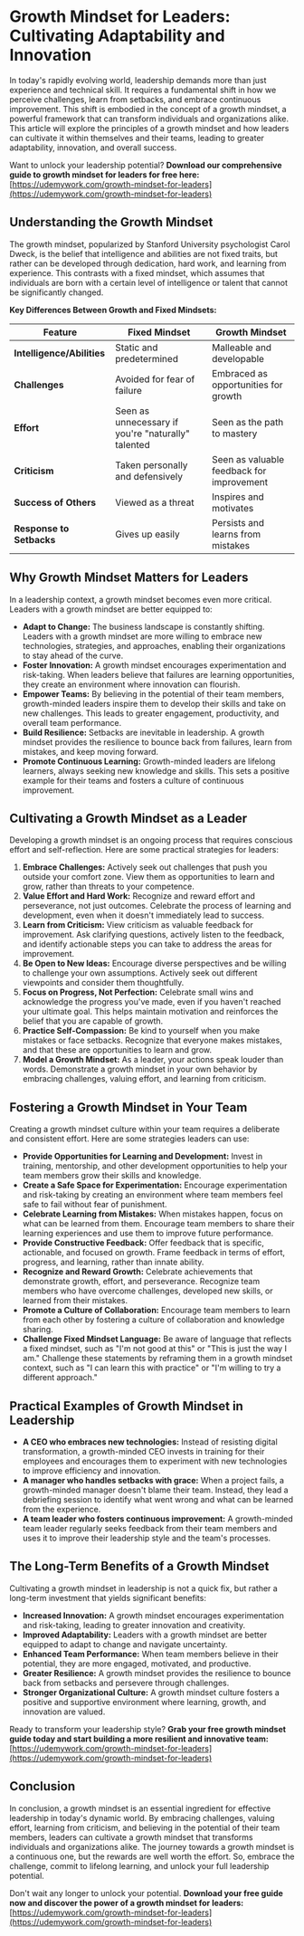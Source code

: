 # Growth Mindset for Leaders: Cultivating Adaptability and Innovation

In today's rapidly evolving world, leadership demands more than just experience and technical skill. It requires a fundamental shift in how we perceive challenges, learn from setbacks, and embrace continuous improvement. This shift is embodied in the concept of a growth mindset, a powerful framework that can transform individuals and organizations alike. This article will explore the principles of a growth mindset and how leaders can cultivate it within themselves and their teams, leading to greater adaptability, innovation, and overall success.

Want to unlock your leadership potential? **Download our comprehensive guide to growth mindset for leaders for free here:** [https://udemywork.com/growth-mindset-for-leaders](https://udemywork.com/growth-mindset-for-leaders)

## Understanding the Growth Mindset

The growth mindset, popularized by Stanford University psychologist Carol Dweck, is the belief that intelligence and abilities are not fixed traits, but rather can be developed through dedication, hard work, and learning from experience. This contrasts with a fixed mindset, which assumes that individuals are born with a certain level of intelligence or talent that cannot be significantly changed.

**Key Differences Between Growth and Fixed Mindsets:**

| Feature          | Fixed Mindset                                     | Growth Mindset                                         |
|------------------|-----------------------------------------------------|-------------------------------------------------------|
| **Intelligence/Abilities** | Static and predetermined                        | Malleable and developable                             |
| **Challenges**     | Avoided for fear of failure                         | Embraced as opportunities for growth                  |
| **Effort**          | Seen as unnecessary if you're "naturally" talented  | Seen as the path to mastery                            |
| **Criticism**      | Taken personally and defensively                    | Seen as valuable feedback for improvement            |
| **Success of Others**| Viewed as a threat                                 | Inspires and motivates                                |
| **Response to Setbacks** | Gives up easily                                     | Persists and learns from mistakes                     |

## Why Growth Mindset Matters for Leaders

In a leadership context, a growth mindset becomes even more critical. Leaders with a growth mindset are better equipped to:

*   **Adapt to Change:** The business landscape is constantly shifting. Leaders with a growth mindset are more willing to embrace new technologies, strategies, and approaches, enabling their organizations to stay ahead of the curve.
*   **Foster Innovation:** A growth mindset encourages experimentation and risk-taking. When leaders believe that failures are learning opportunities, they create an environment where innovation can flourish.
*   **Empower Teams:** By believing in the potential of their team members, growth-minded leaders inspire them to develop their skills and take on new challenges. This leads to greater engagement, productivity, and overall team performance.
*   **Build Resilience:** Setbacks are inevitable in leadership. A growth mindset provides the resilience to bounce back from failures, learn from mistakes, and keep moving forward.
*   **Promote Continuous Learning:** Growth-minded leaders are lifelong learners, always seeking new knowledge and skills. This sets a positive example for their teams and fosters a culture of continuous improvement.

## Cultivating a Growth Mindset as a Leader

Developing a growth mindset is an ongoing process that requires conscious effort and self-reflection. Here are some practical strategies for leaders:

1.  **Embrace Challenges:** Actively seek out challenges that push you outside your comfort zone. View them as opportunities to learn and grow, rather than threats to your competence.
2.  **Value Effort and Hard Work:** Recognize and reward effort and perseverance, not just outcomes. Celebrate the process of learning and development, even when it doesn't immediately lead to success.
3.  **Learn from Criticism:** View criticism as valuable feedback for improvement. Ask clarifying questions, actively listen to the feedback, and identify actionable steps you can take to address the areas for improvement.
4.  **Be Open to New Ideas:** Encourage diverse perspectives and be willing to challenge your own assumptions. Actively seek out different viewpoints and consider them thoughtfully.
5.  **Focus on Progress, Not Perfection:** Celebrate small wins and acknowledge the progress you've made, even if you haven't reached your ultimate goal. This helps maintain motivation and reinforces the belief that you are capable of growth.
6.  **Practice Self-Compassion:** Be kind to yourself when you make mistakes or face setbacks. Recognize that everyone makes mistakes, and that these are opportunities to learn and grow.
7.  **Model a Growth Mindset:** As a leader, your actions speak louder than words. Demonstrate a growth mindset in your own behavior by embracing challenges, valuing effort, and learning from criticism.

## Fostering a Growth Mindset in Your Team

Creating a growth mindset culture within your team requires a deliberate and consistent effort. Here are some strategies leaders can use:

*   **Provide Opportunities for Learning and Development:** Invest in training, mentorship, and other development opportunities to help your team members grow their skills and knowledge.
*   **Create a Safe Space for Experimentation:** Encourage experimentation and risk-taking by creating an environment where team members feel safe to fail without fear of punishment.
*   **Celebrate Learning from Mistakes:** When mistakes happen, focus on what can be learned from them. Encourage team members to share their learning experiences and use them to improve future performance.
*   **Provide Constructive Feedback:** Offer feedback that is specific, actionable, and focused on growth. Frame feedback in terms of effort, progress, and learning, rather than innate ability.
*   **Recognize and Reward Growth:** Celebrate achievements that demonstrate growth, effort, and perseverance. Recognize team members who have overcome challenges, developed new skills, or learned from their mistakes.
*   **Promote a Culture of Collaboration:** Encourage team members to learn from each other by fostering a culture of collaboration and knowledge sharing.
*   **Challenge Fixed Mindset Language:** Be aware of language that reflects a fixed mindset, such as "I'm not good at this" or "This is just the way I am." Challenge these statements by reframing them in a growth mindset context, such as "I can learn this with practice" or "I'm willing to try a different approach."

## Practical Examples of Growth Mindset in Leadership

*   **A CEO who embraces new technologies:** Instead of resisting digital transformation, a growth-minded CEO invests in training for their employees and encourages them to experiment with new technologies to improve efficiency and innovation.
*   **A manager who handles setbacks with grace:** When a project fails, a growth-minded manager doesn't blame their team. Instead, they lead a debriefing session to identify what went wrong and what can be learned from the experience.
*   **A team leader who fosters continuous improvement:** A growth-minded team leader regularly seeks feedback from their team members and uses it to improve their leadership style and the team's processes.

## The Long-Term Benefits of a Growth Mindset

Cultivating a growth mindset in leadership is not a quick fix, but rather a long-term investment that yields significant benefits:

*   **Increased Innovation:** A growth mindset encourages experimentation and risk-taking, leading to greater innovation and creativity.
*   **Improved Adaptability:** Leaders with a growth mindset are better equipped to adapt to change and navigate uncertainty.
*   **Enhanced Team Performance:** When team members believe in their potential, they are more engaged, motivated, and productive.
*   **Greater Resilience:** A growth mindset provides the resilience to bounce back from setbacks and persevere through challenges.
*   **Stronger Organizational Culture:** A growth mindset culture fosters a positive and supportive environment where learning, growth, and innovation are valued.

Ready to transform your leadership style? **Grab your free growth mindset guide today and start building a more resilient and innovative team:** [https://udemywork.com/growth-mindset-for-leaders](https://udemywork.com/growth-mindset-for-leaders)

## Conclusion

In conclusion, a growth mindset is an essential ingredient for effective leadership in today's dynamic world. By embracing challenges, valuing effort, learning from criticism, and believing in the potential of their team members, leaders can cultivate a growth mindset that transforms individuals and organizations alike. The journey towards a growth mindset is a continuous one, but the rewards are well worth the effort. So, embrace the challenge, commit to lifelong learning, and unlock your full leadership potential.

Don't wait any longer to unlock your potential. **Download your free guide now and discover the power of a growth mindset for leaders:** [https://udemywork.com/growth-mindset-for-leaders](https://udemywork.com/growth-mindset-for-leaders)

